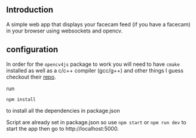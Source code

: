 ## Introduction

A simple web app that displays your facecam feed (if you have a facecam) in your browser using websockets and opencv.


## configuration

In order for the `opencv4js` package to work you will need to have `cmake` installed as well as a c/c++ compiler (gcc/g++) and other things I guess checkout their [repo](https://github.com/justadudewhohacks/opencv4nodejs).

run
```
npm install
```
to install all the dependencies in package.json

Script are already set in package.json so use `npm start` or `npm run dev` to start the app then go to http://localhost:5000.